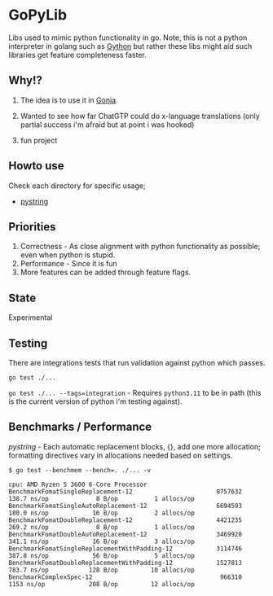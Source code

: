 # GoPyLib

Libs used to mimic python functionality in go. Note, this is not a python interpreter in
golang such as [Gython](https://github.com/go-python/gpython) but rather these libs might
aid such libraries get feature completeness faster.

## Why!?
1) The idea is to use it in [Gonja](https://github.com/NikolaLohinski/gonja).

2) Wanted to see how far ChatGTP could do x-language translations (only
partial success i'm afraid but at point i was hooked)

3) fun project


## Howto use

Check each directory for specific usage;
- [pystring](https://github.com/Zatte/gopylibs/tree/main/pystring)


## Priorities

1) Correctness - As close alignment with python functionality as possible; even when python is stupid.
2) Performance - Since it is fun
3) More features can be added through feature flags.

## State
Experimental

## Testing
There are integrations tests that run validation against python which passes.

`go test ./...`

`go test ./... --tags=integration` - Requires `python3.11` to be in path (this is the current version of python i'm
testing against).

## Benchmarks  / Performance

*pystring* - Each automatic replacement blocks, {}, add one more allocation;
formatting directives vary in allocations needed based on settings.

```shell
$ go test --benchmem --bench=. ./... -v

cpu: AMD Ryzen 5 3600 6-Core Processor
BenchmarkFomatSingleReplacement-12                       8757632               138.7 ns/op             8 B/op          1 allocs/op
BenchmarkFomatSingleAutoReplacement-12                   6694593               180.0 ns/op            16 B/op          2 allocs/op
BenchmarkFomatDoubleReplacement-12                       4421235               269.2 ns/op             8 B/op          1 allocs/op
BenchmarkFomatDoubleAutoReplacement-12                   3469920               341.1 ns/op            16 B/op          3 allocs/op
BenchmarkFomatSingleReplacementWithPadding-12            3114746               387.8 ns/op            56 B/op          5 allocs/op
BenchmarkFomatDoubleReplacementWithPadding-12            1527813               783.7 ns/op           128 B/op         10 allocs/op
BenchmarkComplexSpec-12                                   966310               1153 ns/op            208 B/op         12 allocs/op

```
